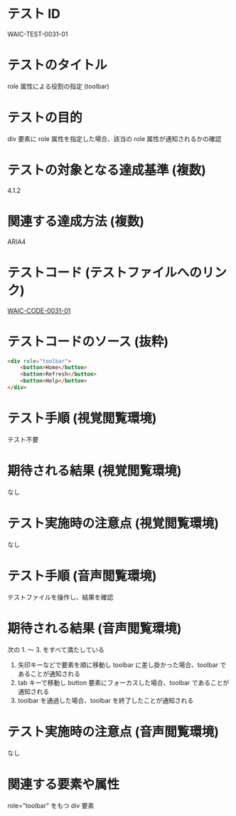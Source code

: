 

# テスト ID
WAIC-TEST-0031-01

# テストのタイトル
role 属性による役割の指定 (toolbar)

# テストの目的
div 要素に role 属性を指定した場合、該当の role 属性が通知されるかの確認

# テストの対象となる達成基準 (複数)
4.1.2

# 関連する達成方法 (複数)
ARIA4

# テストコード (テストファイルへのリンク)
[WAIC-CODE-0031-01](https://waic.github.io/as_test/WAIC-CODE/WAIC-CODE-0031-01.html)

# テストコードのソース (抜粋)
```html
<div role="toolbar">
    <button>Home</button>
    <button>Refresh</button>
    <button>Help</button>
</div>
```

# テスト手順 (視覚閲覧環境)
テスト不要

# 期待される結果 (視覚閲覧環境)
なし

# テスト実施時の注意点 (視覚閲覧環境)
なし

# テスト手順 (音声閲覧環境)
テストファイルを操作し、結果を確認

# 期待される結果 (音声閲覧環境)
次の 1. 〜 3. をすべて満たしている
1. 矢印キーなどで要素を順に移動し toolbar に差し掛かった場合、toolbar であることが通知される
2. tab キーで移動し button 要素にフォーカスした場合、toolbar であることが通知される
3. toolbar を通過した場合、toolbar を終了したことが通知される

# テスト実施時の注意点 (音声閲覧環境)
なし

# 関連する要素や属性
role="toolbar" をもつ div 要素


